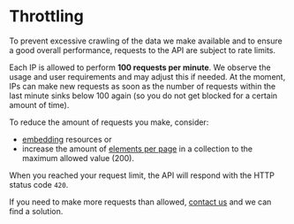 # Throttling

To prevent excessive crawling of the data we make available and to ensure a good overall performance,
requests to the API are subject to rate limits.

Each IP is allowed to perform **100 requests per minute**. We observe the usage and user requirements
and may adjust this if needed. At the moment, IPs can make new requests as soon as the number of
requests within the last minute sinks below 100 again (so you do not get blocked for a certain amount
of time).

To reduce the amount of requests you make, consider:

* [embedding](version1/embedding.md) resources or
* increase the amount of [elements per page](version1/pagination.md) in a collection to the maximum
  allowed value (200).

When you reached your request limit, the API will respond with the HTTP status code ``420``.

If you need to make more requests than allowed, [contact us](http://www.speedrun.com/about) and we
can find a solution.
